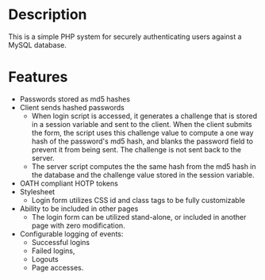 # Description #
This is a simple PHP system for securely authenticating users against a MySQL database.

# Features #
  * Passwords stored as md5 hashes
  * Client sends hashed passwords
    * When login script is accessed, it generates a challenge that is stored in a session variable and sent to the client.  When the client submits the form, the script uses this challenge value to compute a one way hash of the password's md5 hash, and blanks the password field to prevent it from being sent.  The challenge is not sent back to the server.
    * The server script computes the the same hash from the md5 hash in the database and the challenge value stored in the session variable.
  * OATH compliant HOTP tokens
  * Stylesheet
    * Login form utilizes CSS id and class tags to be fully customizable
  * Ability to be included in other pages
    * The login form can be utilized stand-alone, or included in another page with zero modification.
  * Configurable logging of events:
    * Successful logins
    * Failed logins,
    * Logouts
    * Page accesses.